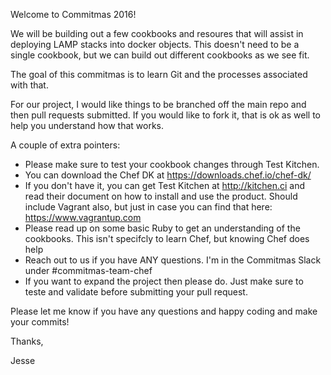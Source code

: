 Welcome to Commitmas 2016! 

We will be building out a few cookbooks and resoures that will assist in deploying LAMP stacks into docker objects. This doesn't need to be a single cookbook, but we can build out different cookbooks as we see fit. 

The goal of this commitmas is to learn Git and the processes associated with that.


For our project, I would like things to be branched off the main repo and then pull requests submitted. If you would like to fork it, that is ok as well to help you understand how that works. 

A couple of extra pointers: 

- Please make sure to test your cookbook changes through Test Kitchen.
- You can download the Chef DK at https://downloads.chef.io/chef-dk/
- If you don't have it, you can get Test Kitchen at http://kitchen.ci and read their document on how to install and use the product. Should include Vagrant also, but just in case you can find that here: https://www.vagrantup.com
- Please read up on some basic Ruby to get an understanding of the cookbooks. This isn't specifcly to learn Chef, but knowing Chef does help
- Reach out to us if you have ANY questions. I'm in the Commitmas Slack under #commitmas-team-chef
- If you want to expand the project then please do. Just make sure to teste and validate before submitting your pull request. 


Please let me know if you have any questions and happy coding and make your commits! 

Thanks,

Jesse
